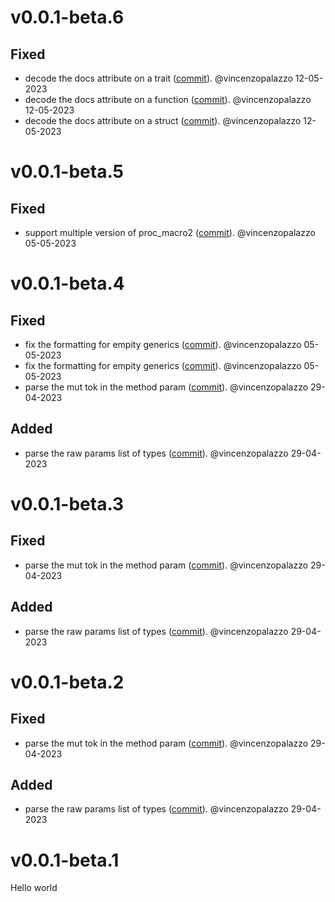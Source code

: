 # v0.0.1-beta.6

## Fixed
- decode the docs attribute on a trait ([commit](https://github.com/vincenzopalazzo/kproc-macros/commit/9559cf1360a9c032f53be0520d4d567d9b9b9156)). @vincenzopalazzo 12-05-2023
- decode the docs attribute on a function ([commit](https://github.com/vincenzopalazzo/kproc-macros/commit/cce56cac5eda79004ab24af6de132608134b28cf)). @vincenzopalazzo 12-05-2023
- decode the docs attribute on a struct ([commit](https://github.com/vincenzopalazzo/kproc-macros/commit/e42dc809cecf5327471ea0dca66bf1b96e6cd894)). @vincenzopalazzo 12-05-2023


# v0.0.1-beta.5

## Fixed
- support multiple version of proc_macro2 ([commit](https://github.com/vincenzopalazzo/kproc-macros/commit/6d242bc4e3bb67a076f81ef7ef7dd01bfb6d7569)). @vincenzopalazzo 05-05-2023

# v0.0.1-beta.4

## Fixed
- fix the formatting for empity generics ([commit](https://github.com/vincenzopalazzo/kproc-macros/commit/ba399a0eaf067a0217c9e8899b84b64859ed2701)). @vincenzopalazzo 05-05-2023
- fix the formatting for empity generics ([commit](https://github.com/vincenzopalazzo/kproc-macros/commit/89c09e23e386ed0fa85f35e2a80c78bf8a28efa1)). @vincenzopalazzo 05-05-2023
- parse the mut tok in the method param ([commit](https://github.com/vincenzopalazzo/kproc-macros/commit/5ced6c27b38052832ad8ce469c37930507ce65ad)). @vincenzopalazzo 29-04-2023

## Added
- parse the raw params list of types ([commit](https://github.com/vincenzopalazzo/kproc-macros/commit/8412af64d4a0dae780e29ca41f28064e7a0f33a1)). @vincenzopalazzo 29-04-2023


# v0.0.1-beta.3

## Fixed
- parse the mut tok in the method param ([commit](https://github.com/vincenzopalazzo/kproc-macros/commit/5ced6c27b38052832ad8ce469c37930507ce65ad)). @vincenzopalazzo 29-04-2023

## Added
- parse the raw params list of types ([commit](https://github.com/vincenzopalazzo/kproc-macros/commit/8412af64d4a0dae780e29ca41f28064e7a0f33a1)). @vincenzopalazzo 29-04-2023


# v0.0.1-beta.2

## Fixed
- parse the mut tok in the method param ([commit](https://github.com/vincenzopalazzo/kproc-macros/commit/5ced6c27b38052832ad8ce469c37930507ce65ad)). @vincenzopalazzo 29-04-2023

## Added
- parse the raw params list of types ([commit](https://github.com/vincenzopalazzo/kproc-macros/commit/8412af64d4a0dae780e29ca41f28064e7a0f33a1)). @vincenzopalazzo 29-04-2023


# v0.0.1-beta.1

Hello world
